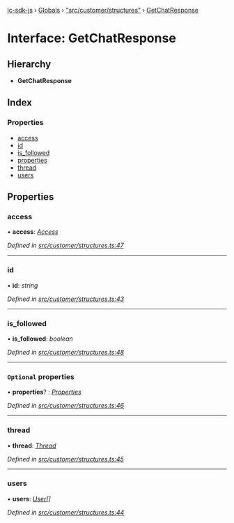 [lc-sdk-js](../README.md) › [Globals](../globals.md) › ["src/customer/structures"](../modules/_src_customer_structures_.md) › [GetChatResponse](_src_customer_structures_.getchatresponse.md)

# Interface: GetChatResponse

## Hierarchy

* **GetChatResponse**

## Index

### Properties

* [access](_src_customer_structures_.getchatresponse.md#access)
* [id](_src_customer_structures_.getchatresponse.md#id)
* [is_followed](_src_customer_structures_.getchatresponse.md#is_followed)
* [properties](_src_customer_structures_.getchatresponse.md#optional-properties)
* [thread](_src_customer_structures_.getchatresponse.md#thread)
* [users](_src_customer_structures_.getchatresponse.md#users)

## Properties

###  access

• **access**: *[Access](_src_objects_index_.access.md)*

*Defined in [src/customer/structures.ts:47](https://github.com/livechat/lc-sdk-js/blob/38eeefe/src/customer/structures.ts#L47)*

___

###  id

• **id**: *string*

*Defined in [src/customer/structures.ts:43](https://github.com/livechat/lc-sdk-js/blob/38eeefe/src/customer/structures.ts#L43)*

___

###  is_followed

• **is_followed**: *boolean*

*Defined in [src/customer/structures.ts:48](https://github.com/livechat/lc-sdk-js/blob/38eeefe/src/customer/structures.ts#L48)*

___

### `Optional` properties

• **properties**? : *[Properties](_src_objects_index_.properties.md)*

*Defined in [src/customer/structures.ts:46](https://github.com/livechat/lc-sdk-js/blob/38eeefe/src/customer/structures.ts#L46)*

___

###  thread

• **thread**: *[Thread](_src_objects_index_.thread.md)*

*Defined in [src/customer/structures.ts:45](https://github.com/livechat/lc-sdk-js/blob/38eeefe/src/customer/structures.ts#L45)*

___

###  users

• **users**: *[User](../modules/_src_objects_index_.md#user)[]*

*Defined in [src/customer/structures.ts:44](https://github.com/livechat/lc-sdk-js/blob/38eeefe/src/customer/structures.ts#L44)*
